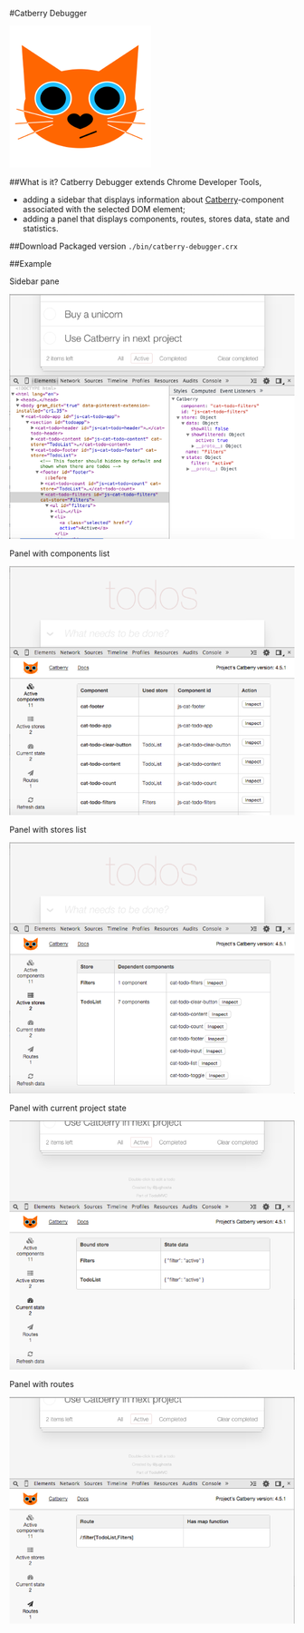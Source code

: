 #Catberry Debugger

![Catberry](https://raw.githubusercontent.com/catberry/catberry/master/docs/images/logo.png)

##What is it?
Catberry Debugger extends Chrome Developer Tools,
 * adding a sidebar that displays information about [Catberry](https://github.com/catberry/catberry/)-component associated with the selected DOM element;
 * adding a panel that displays components, routes, stores data, state and statistics.

##Download
Packaged version `./bin/catberry-debugger.crx`

##Example

Sidebar pane

![Catberry Debugger Sidebar](https://raw.githubusercontent.com/catberry/catberry-debugger/master/example/screenshots/sidebar-pane.png)

Panel with components list

![Catberry Debugger Panel](https://raw.githubusercontent.com/catberry/catberry-debugger/master/example/screenshots/panel.png)

Panel with stores list

![Catberry Debugger Panel with stores](https://raw.githubusercontent.com/catberry/catberry-debugger/master/example/screenshots/panel-stores.png)

Panel with current project state

![Catberry Debugger Panel with current state](https://raw.githubusercontent.com/catberry/catberry-debugger/master/example/screenshots/panel-state.png)

Panel with routes

![Catberry Debugger Panel with routes](https://raw.githubusercontent.com/catberry/catberry-debugger/master/example/screenshots/panel-routes.png)
